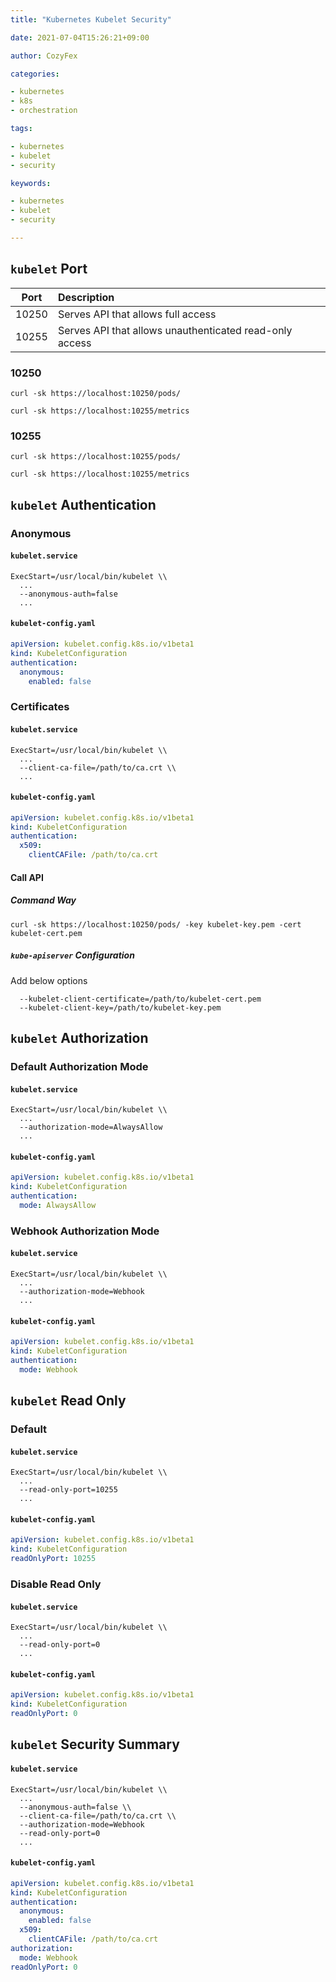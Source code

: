 ```yaml
---
title: "Kubernetes Kubelet Security"

date: 2021-07-04T15:26:21+09:00

author: CozyFex

categories:

- kubernetes
- k8s
- orchestration

tags:

- kubernetes
- kubelet
- security

keywords:

- kubernetes
- kubelet
- security

---
```


## `kubelet` Port

| Port | Description |  
|:-:|:-|  
| 10250 | Serves API that allows full access |  
| 10255 | Serves API that allows unauthenticated read-only access |

### 10250

```shell
curl -sk https://localhost:10250/pods/
```

```shell
curl -sk https://localhost:10255/metrics
```

### 10255

```shell
curl -sk https://localhost:10255/pods/
```

```shell
curl -sk https://localhost:10255/metrics
```

## `kubelet` Authentication

### Anonymous

#### `kubelet.service`

```shell
ExecStart=/usr/local/bin/kubelet \\
  ...
  --anonymous-auth=false
  ...
```

#### `kubelet-config.yaml`

```yaml
apiVersion: kubelet.config.k8s.io/v1beta1
kind: KubeletConfiguration
authentication:
  anonymous:
    enabled: false
```

### Certificates

#### `kubelet.service`

```shell
ExecStart=/usr/local/bin/kubelet \\
  ...
  --client-ca-file=/path/to/ca.crt \\
  ...
```

#### `kubelet-config.yaml`

```yaml
apiVersion: kubelet.config.k8s.io/v1beta1
kind: KubeletConfiguration
authentication:
  x509:
    clientCAFile: /path/to/ca.crt
```

#### Call API

##### Command Way

```shell
curl -sk https://localhost:10250/pods/ -key kubelet-key.pem -cert kubelet-cert.pem
```

##### `kube-apiserver` Configuration

Add below options

```shell
  --kubelet-client-certificate=/path/to/kubelet-cert.pem
  --kubelet-client-key=/path/to/kubelet-key.pem
```

## `kubelet` Authorization

### Default Authorization Mode

#### `kubelet.service`

```shell
ExecStart=/usr/local/bin/kubelet \\
  ...
  --authorization-mode=AlwaysAllow 
  ...
```

#### `kubelet-config.yaml`

```yaml
apiVersion: kubelet.config.k8s.io/v1beta1
kind: KubeletConfiguration
authentication:
  mode: AlwaysAllow
```

### Webhook Authorization Mode

#### `kubelet.service`

```shell
ExecStart=/usr/local/bin/kubelet \\
  ...
  --authorization-mode=Webhook
  ...
```

#### `kubelet-config.yaml`

```yaml
apiVersion: kubelet.config.k8s.io/v1beta1
kind: KubeletConfiguration
authentication:
  mode: Webhook
```

## `kubelet` Read Only

### Default

#### `kubelet.service`

```shell
ExecStart=/usr/local/bin/kubelet \\
  ...
  --read-only-port=10255
  ...
```

#### `kubelet-config.yaml`

```yaml
apiVersion: kubelet.config.k8s.io/v1beta1
kind: KubeletConfiguration
readOnlyPort: 10255
```

### Disable Read Only

#### `kubelet.service`

```shell
ExecStart=/usr/local/bin/kubelet \\
  ...
  --read-only-port=0
  ...
```

#### `kubelet-config.yaml`

```yaml
apiVersion: kubelet.config.k8s.io/v1beta1
kind: KubeletConfiguration
readOnlyPort: 0
```

## `kubelet` Security Summary

#### `kubelet.service`

```shell
ExecStart=/usr/local/bin/kubelet \\
  ...
  --anonymous-auth=false \\
  --client-ca-file=/path/to/ca.crt \\
  --authorization-mode=Webhook 
  --read-only-port=0
  ...
```

#### `kubelet-config.yaml`

```yaml
apiVersion: kubelet.config.k8s.io/v1beta1
kind: KubeletConfiguration
authentication:
  anonymous:
    enabled: false
  x509:
    clientCAFile: /path/to/ca.crt
authorization:
  mode: Webhook
readOnlyPort: 0
```






